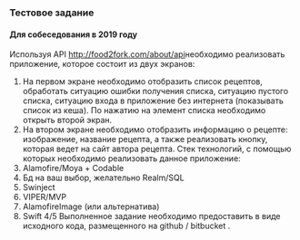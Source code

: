 ### Тестовое задание 
#### Для собеседования в 2019 году

Используя API ​http://food2fork.com/about/api​ необходимо реализовать приложение, которое состоит из двух экранов:
1. На первом экране необходимо отобразить список рецептов, обработать ситуацию ошибки получения списка, ситуацию пустого списка, ситуацию входа в приложение без интернета (показывать список из кеша). По нажатию на элемент списка необходимо открыть второй экран.
2. На втором экране необходимо отобразить информацию о рецепте: изображение, название рецепта, а также реализовать кнопку, которая ведет на сайт автора рецепта.
Стек технологий, с помощью которых необходимо реализовать данное приложение:
1. Alamofire/Moya + Codable
2. Бд на ваш выбор, желательно Realm/SQL
3. Swinject
4. VIPER/MVP
5. AlamofireImage (или альтернатива)
6. Swift 4/5
Выполненное задание необходимо предоставить в виде исходного кода, размещенного на github / bitbucket .
